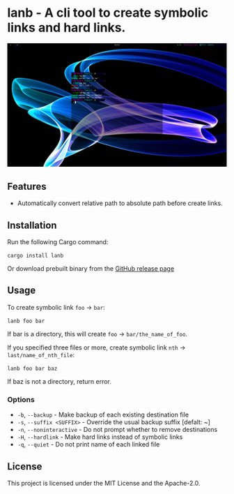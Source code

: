 # lanb - A cli tool to create symbolic links and hard links.

![example](./images/example1.png)

## Features
- Automatically convert relative path to absolute path before create links.

## Installation
Run the following Cargo command:
```
cargo install lanb
```
Or download prebuilt binary from the [GitHub release page](https://github.com/p1486/lanb/releases)

## Usage
To create symbolic link `foo` -> `bar`:
```
lanb foo bar
```
If bar is a directory, this will create `foo` -> `bar/the_name_of_foo`.

If you specified three files or more, create symbolic link `nth` -> `last/name_of_nth_file`:
```
lanb foo bar baz
```
If baz is not a directory, return error.

### Options
- `-b`, `--backup` - Make backup of each existing destination file
- `-s`, `--suffix <SUFFIX>` - Override the usual backup suffix [defalt: ~]
- `-n`, `--noninteractive` - Do not prompt whether to remove destinations
- `-H`, `--hardlink` - Make hard links instead of symbolic links
- `-q`, `--quiet` - Do not print name of each linked file

## License
This project is licensed under the MIT License and the Apache-2.0.
